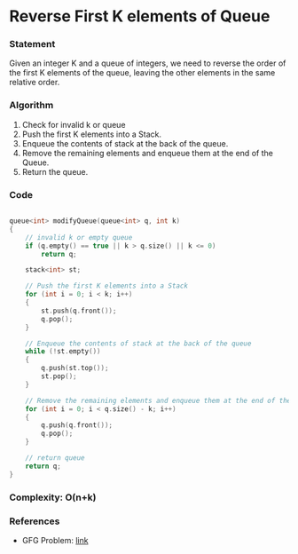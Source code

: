 # Reverse First K elements of Queue

### Statement

Given an integer K and a queue of integers, we need to reverse the order of the first K elements of the queue, leaving the other elements in the same relative order.

### Algorithm

1. Check for invalid k or queue 
2. Push the first K elements into a Stack.
3. Enqueue the contents of stack at the back of the queue.
4. Remove the remaining elements and enqueue them at the end of the Queue.
5. Return the queue.

### Code

```cpp

queue<int> modifyQueue(queue<int> q, int k)
{
    // invalid k or empty queue
    if (q.empty() == true || k > q.size() || k <= 0)
        return q;

    stack<int> st;

    // Push the first K elements into a Stack
    for (int i = 0; i < k; i++)
    {
        st.push(q.front());
        q.pop();
    }

    // Enqueue the contents of stack at the back of the queue
    while (!st.empty())
    {
        q.push(st.top());
        st.pop();
    }

    // Remove the remaining elements and enqueue them at the end of the Queue
    for (int i = 0; i < q.size() - k; i++)
    {
        q.push(q.front());
        q.pop();
    }

    // return queue
    return q;
}

```

### Complexity: O(n+k)

### References

- GFG Problem: [link](https://www.geeksforgeeks.org/reversing-first-k-elements-queue/)
